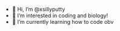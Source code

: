 - 👋 Hi, I’m @xsillyputty
- 👀 I’m interested in coding and biology!
- 🌱 I’m currently learning how to code obv

<!---
xsillyputty/xsillyputty is a ✨ special ✨ repository because its `README.md` (this file) appears on your GitHub profile.
You can click the Preview link to take a look at your changes.
--->
